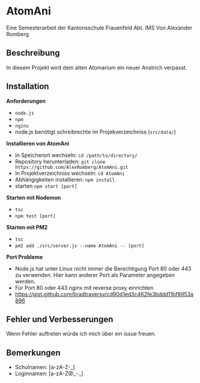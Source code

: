 # AtomAni
Eine Semesterarbeit der Kantonsschule Frauenfeld Abt. IMS
Von Alexander Romberg

## Beschreibung
In diesem Projekt wird dem alten Atomarium ein neuer Anstrich verpasst.

## Installation
**Anforderungen**
- `node.js`
- `npm`
- `nginx`
- node.js benötigt schreibrechte im Projekverzeichniss (`src/data/`)

**Installieren von AtomAni**
- In Speicherort wechseln: `cd /path/to/directory/`
- Repository herunterladen: `git clone https://github.com/AlexRomberg/AtomAni.git`
- In Projektverzeichniss wechseln: `cd AtomAni`
- Abhängigkeiten installieren: `npm install`
- starten `npm start [port]`

**Starten mit Nodemon**
- `tsc`
- `npm test [port]`

**Starten mit PM2**
- `tsc`
- `pm2 add ./src/server.js --name AtomAni -- [port]`

**Port Probleme**
- Node.js hat unter Linux nicht immer die Berechtigung Port 80 oder 443 zu verwenden. Hier kann anderer Port als Parameter angegeben werden.
- Für Port 80 oder 443 nginx mit reverse proxy einrichten
- https://gist.github.com/bradtraversy/cd90d1ed3c462fe3bddd11bf8953a896

## Fehler und Verbesserungen
Wenn Fehler auftreten würde ich mich über ein issue freuen.

## Bemerkungen
- Schulnamen: [a-zA-Z-_]
- Loginnamen: [a-zA-Z@_-.,]